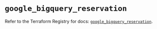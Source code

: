 # `google_bigquery_reservation`

Refer to the Terraform Registry for docs: [`google_bigquery_reservation`](https://registry.terraform.io/providers/hashicorp/google-beta/6.11.1/docs/resources/google_bigquery_reservation).
